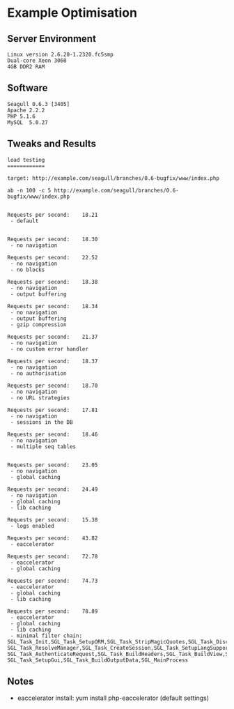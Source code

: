 <!-- Name: Howto/OptimisingPerformance/Example -->
<!-- Version: 1 -->
<!-- Last-Modified: 2007/09/17 22:24:59 -->
<!-- Author: demian -->
# Example Optimisation

## Server Environment


    Linux version 2.6.20-1.2320.fc5smp
    Dual-core Xeon 3060
    4GB DDR2 RAM

## Software


    Seagull 0.6.3 [3405]
    Apache 2.2.2
    PHP 5.1.6
    MySQL  5.0.27


## Tweaks and Results


    load testing
    ============
    
    target: http://example.com/seagull/branches/0.6-bugfix/www/index.php
    
    ab -n 100 -c 5 http://example.com/seagull/branches/0.6-bugfix/www/index.php
    
    
    Requests per second:    18.21
     - default
    
    
    Requests per second:    18.30
     - no navigation 
    
    Requests per second:    22.52
     - no navigation 
     - no blocks 
    
    Requests per second:    18.38
     - no navigation 
     - output buffering
    
    Requests per second:    18.34
     - no navigation 
     - output buffering
     - gzip compression
    
    Requests per second:    21.37
     - no navigation
     - no custom error handler
    
    Requests per second:    18.37
     - no navigation
     - no authorisation
    
    Requests per second:    18.70
     - no navigation
     - no URL strategies
    
    Requests per second:    17.81
     - no navigation
     - sessions in the DB
    
    Requests per second:    18.46
     - no navigation
     - multiple seq tables
    
    
    Requests per second:    23.05
     - no navigation
     - global caching
    
    Requests per second:    24.49
     - no navigation
     - global caching
     - lib caching
    
    Requests per second:    15.38
     - logs enabled
    
    Requests per second:    43.82
     - eaccelerator
    
    Requests per second:    72.78
     - eaccelerator
     - global caching
    
    Requests per second:    74.73
     - eaccelerator
     - global caching
     - lib caching
    
    Requests per second:    78.89
     - eaccelerator
     - global caching
     - lib caching
     - minimal filter chain:
    SGL_Task_Init,SGL_Task_SetupORM,SGL_Task_StripMagicQuotes,SGL_Task_DiscoverClientOs,
    SGL_Task_ResolveManager,SGL_Task_CreateSession,SGL_Task_SetupLangSupport,SGL_Task_SetupPerms,
    SGL_Task_AuthenticateRequest,SGL_Task_BuildHeaders,SGL_Task_BuildView,SGL_Task_SetupBlocks,
    SGL_Task_SetupGui,SGL_Task_BuildOutputData,SGL_MainProcess

## Notes

 * eaccelerator install: yum install php-eaccelerator  (default settings)

